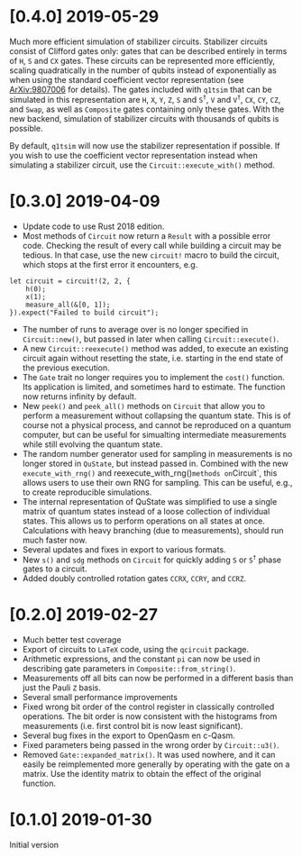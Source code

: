 # [0.4.0] 2019-05-29

Much more efficient simulation of stabilizer circuits. Stabilizer circuits consist
of Clifford gates only: gates that can be described entirely in terms of `H`, `S`
and `CX` gates. These circuits can be represented more efficiently, scaling
quadratically in the number of qubits instead of exponentially as when using the
standard coefficient vector representation (see [ArXiv:9807006](https://arxiv.org/abs/quant-ph/9807006)
for details). The gates included with `q1tsim` that can be simulated in this
representation are `H`, `X`, `Y`, `Z`, `S` and `S`<sup>`†`</sup>,
`V` and `V`<sup>`†`</sup>, `CX`, `CY`, `CZ`, and `Swap`,
as well as `Composite` gates containing only these gates.  With the new backend,
simulation of stabilizer circuits with thousands of qubits is possible.

By default, `q1tsim` will now use the stabilizer representation if possible. If
you wish to use the coefficient vector representation instead when simulating a
stabilizer circuit, use the `Circuit::execute_with()` method.

# [0.3.0] 2019-04-09

- Update code to use Rust 2018 edition.
- Most methods of `Circuit` now return a `Result` with a possible error code.
Checking the result of every call while building a circuit may be tedious. In that
case, use the new `circuit!` macro to build the circuit, which stops at the first
error it encounters, e.g.
```
let circuit = circuit!(2, 2, {
    h(0);
    x(1);
    measure_all(&[0, 1]);
}).expect("Failed to build circuit");
```
- The number of runs to average over is no longer specified in `Circuit::new()`,
but passed in later when calling `Circuit::execute()`.
- A new `Circuit::reexecute()` method was added, to execute an existing circuit
again without resetting the state, i.e. starting in the end state of the previous
execution.
- The `Gate` trait no longer requires you to implement the `cost()` function.
Its application is limited, and sometimes hard to estimate. The function now
returns infinity by default.
- New `peek()` and `peek_all()` methods on `Circuit` that allow you to perform
a measurement without collapsing the quantum state. This is of course not a
physical process, and cannot be reproduced on a quantum computer, but can be
useful for simualting intermediate measurements while still evolving the
quantum state.
- The random number generator used for sampling in measurements is no longer
stored in `QuState`, but instead passed in. Combined with the new `execute_with_rng()`
and reexecute_with_rng()` methods on `Circuit`, this allows users to use their
own RNG for sampling. This can be useful, e.g., to create reproducible simulations.
- The internal representation of QuState was simplified to use a single matrix
of quantum states instead of a loose collection of individual states. This allows
us to perform operations on all states at once. Calculations with heavy branching
(due to measurements), should run much faster now.
- Several updates and fixes in export to various formats.
- New `s()` and `sdg` methods on `Circuit` for quickly adding `S` or `S`<sup>`†`</sup>
phase gates to a circuit.
- Added doubly controlled rotation gates `CCRX`, `CCRY`, and `CCRZ`.


# [0.2.0] 2019-02-27

- Much better test coverage
- Export of circuits to `LaTeX` code, using the `qcircuit` package.
- Arithmetic expressions, and the constant `pi` can now be used in describing
gate parameters in `Composite::from_string()`.
- Measurements off all bits can now be performed in a different basis than just
the Pauli `Z` basis.
- Several small performance improvements
- Fixed wrong bit order of the control register in classically controlled
operations. The bit order is now consistent with the histograms from
measurements (i.e. first control bit is now least significant).
- Several bug fixes in the export to OpenQasm en c-Qasm.
- Fixed parameters being passed in the wrong order by `Circuit::u3()`.
- Removed `Gate::expanded_matrix()`. It was used nowhere, and it can easily be
reimplemented more generally by operating with the gate on a matrix. Use the
identity matrix to obtain the effect of the original function.

# [0.1.0] 2019-01-30

Initial version
